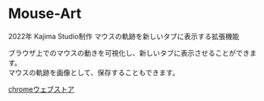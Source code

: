# Mouse-Art
2022年 Kajima Studio制作 マウスの軌跡を新しいタブに表示する拡張機能  
  
ブラウザ上でのマウスの動きを可視化し、新しいタブに表示させることができます。  
マウスの軌跡を画像として、保存することもできます。
  
[chromeウェブストア](https://chrome.google.com/webstore/detail/%E3%83%9E%E3%82%A6%E3%82%B9%E3%81%AE%E8%BB%8C%E8%B7%A1%E3%82%92%E6%96%B0%E3%81%97%E3%81%84%E3%82%BF%E3%83%96%E3%81%AB%E8%A1%A8%E7%A4%BA%E3%81%99%E3%82%8B%E6%8B%A1%E5%BC%B5%E6%A9%9F%E8%83%BD/lphjkiajdkcnjohpnanfdoaoegeoendk?hl=ja)
